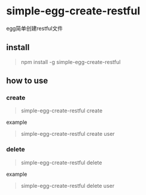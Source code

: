 # simple-egg-create-restful
egg简单创建restful文件

## install
> npm install -g simple-egg-create-restful

## how to use

### create
> simple-egg-create-restful create <name>

example  

> simple-egg-create-restful create user

### delete
> simple-egg-create-restful delete <name>

example  

> simple-egg-create-restful delete user